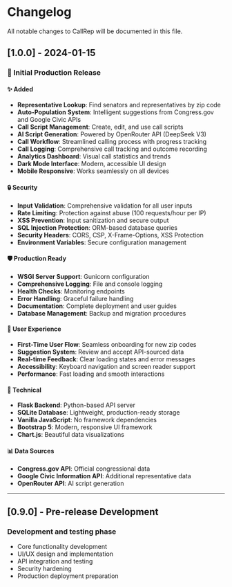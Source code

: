 # Changelog

All notable changes to CallRep will be documented in this file.

## [1.0.0] - 2024-01-15

### 🎉 Initial Production Release

#### ✨ Added
- **Representative Lookup**: Find senators and representatives by zip code
- **Auto-Population System**: Intelligent suggestions from Congress.gov and Google Civic APIs
- **Call Script Management**: Create, edit, and use call scripts
- **AI Script Generation**: Powered by OpenRouter API (DeepSeek V3)
- **Call Workflow**: Streamlined calling process with progress tracking
- **Call Logging**: Comprehensive call tracking and outcome recording
- **Analytics Dashboard**: Visual call statistics and trends
- **Dark Mode Interface**: Modern, accessible UI design
- **Mobile Responsive**: Works seamlessly on all devices

#### 🔒 Security
- **Input Validation**: Comprehensive validation for all user inputs
- **Rate Limiting**: Protection against abuse (100 requests/hour per IP)
- **XSS Prevention**: Input sanitization and secure output
- **SQL Injection Protection**: ORM-based database queries
- **Security Headers**: CORS, CSP, X-Frame-Options, XSS Protection
- **Environment Variables**: Secure configuration management

#### 🛡️ Production Ready
- **WSGI Server Support**: Gunicorn configuration
- **Comprehensive Logging**: File and console logging
- **Health Checks**: Monitoring endpoints
- **Error Handling**: Graceful failure handling
- **Documentation**: Complete deployment and user guides
- **Database Management**: Backup and migration procedures

#### 🎨 User Experience
- **First-Time User Flow**: Seamless onboarding for new zip codes
- **Suggestion System**: Review and accept API-sourced data
- **Real-time Feedback**: Clear loading states and error messages
- **Accessibility**: Keyboard navigation and screen reader support
- **Performance**: Fast loading and smooth interactions

#### 🔧 Technical
- **Flask Backend**: Python-based API server
- **SQLite Database**: Lightweight, production-ready storage
- **Vanilla JavaScript**: No framework dependencies
- **Bootstrap 5**: Modern, responsive UI framework
- **Chart.js**: Beautiful data visualizations

#### 📊 Data Sources
- **Congress.gov API**: Official congressional data
- **Google Civic Information API**: Additional representative data
- **OpenRouter API**: AI script generation

---

## [0.9.0] - Pre-release Development

### Development and testing phase
- Core functionality development
- UI/UX design and implementation
- API integration and testing
- Security hardening
- Production deployment preparation 